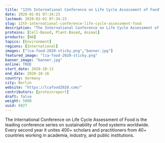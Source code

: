 ```yaml
---
title: "12th International Conference on Life Cycle Assessment of Food"
date: 2020-02-01 07:34:23
lastmod: 2020-02-01 07:34:23
slug: 12th-international-conference-life-cycle-assessment-food
description: "The International Conference on Life Cycle Assessment of Food is the leading conference series on sustainability of food systems worldwide. Every second year it unites 400+ scholars and practitioners from 40+ countries working in academia, industry, and public institutions."
proteins: [Cell-Based, Plant-Based, Animal]
products: [NA]
topics: [Environment]
regions: [International]
images: ["lca-food-2020-sticky.png","banner.jpg"]
featured_image: "lca-food-2020-sticky.png"
banner_image: "banner.jpg"
online: TRUE
start_date: 2020-10-13
end_date: 2020-10-16
country: Germany
city: Berlin
website: "https://lcafood2020.com/"
contributors: [proteinreport]
draft: false
weight: 5000
uuid: 6027
---
```

The International Conference on Life Cycle Assessment of Food is the
leading conference series on sustainability of food systems worldwide.
Every second year it unites 400+ scholars and practitioners from 40+
countries working in academia, industry, and public institutions.
